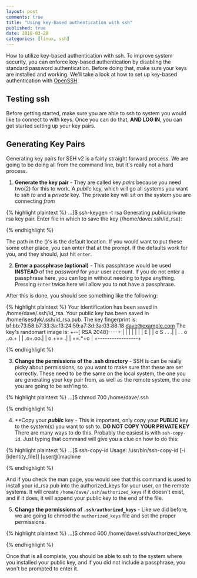 ```yaml
---
layout: post
comments: true
title: "Using key-based authentication with ssh"
published: true
date: 2018-03-28
categories: [linux, ssh]
---
```


How to utilize key-based authentication with ssh. To improve system security, you can enforce key-based authentication by disabling the standard password authentication. Before doing that, make sure your keys are installed and working. We'll take a look at how to set up key-based authentication with [OpenSSH](https://www.openssh.com).


## Testing ssh
Before getting started, make sure you are able to ssh to system you would like to connect to with keys. Once you can do that, **AND LOG IN**, you can get started setting up your key pairs.

## Generating Key Pairs
Generating key pairs for SSH v2 is a fairly straight forward process. We are going to be doing all from the command line, but it's really not a hard process.

1. **Generate the key pair** - They are called key *pairs* because you need two(2) for this to work. A *public* key, which will go all systems you want to ssh *to* and a *private* key. The private key will sit on the system you are connecting *from*

{% highlight plaintext %}
...]$ ssh-keygen -t rsa
Generating public/private rsa key pair.
Enter file in which to save the key (/home/dave/.ssh/id_rsa):

{% endhighlight %}

The path in the ()'s is the default location. If you would want to put these some other place, you can enter that at the prompt. If the defaults work for you, and they should, just hit `enter`.

2. **Enter a passphrase (optional)** - This passphrase would be used **INSTEAD** of the *password* for your user account. If you do not enter a passphrase here, you can log in without needing to type anything. Pressing `Enter` twice here will allow you to not have a passphrase. 

After this is done, you should see something like the following:

{% highlight plaintext %}
Your identification has been saved in /home/dave/.ssh/id_rsa.
Your public key has been saved in /home/isesdyk/.ssh/id_rsa.pub.
The key fingerprint is:
bf:bb:73:58:b7:33:3a:f3:24:59:a7:3d:3a:03:88:18 dave@example.com
The key's randomart image is:
+--[ RSA 2048]----+
|                 |
|                 |
|                 |
|     E           |
|      o S .   . .|
|     . . o ..o.+ |
|          .o+.oo.|
|          o.+== .|
|          +=.*+o |
+-----------------+

{% endhighlight %}

3. **Change the permissions of the .ssh directory** - SSH is can be really picky about permissions, so you want to make sure that these are set correctly. These need to be the same on the local system, the one you are generating your key pair from, as well as the remote system, the one you are going to be ssh'ing to.

{% highlight plaintext %}
...]$ chmod 700 /home/dave/.ssh

{% endhighlight %}

4. **Copy your **_public_** key - This is important, only copy your **PUBLIC** key to the system(s) you want to ssh to. **DO NOT COPY YOUR PRIVATE KEY** There are many ways to do this. Probably the easiest is with `ssh-copy-id`. Just typing that command will give you a clue on how to do this:

{% highlight plaintext %}
...]$ ssh-copy-id
Usage: /usr/bin/ssh-copy-id [-i [identity_file]] [user@]machine

{% endhighlight %}

And if you check the man page, you would see that this command is used to install your id_rsa.pub into the authorized_keys for your user, on the remote systems. It will create `/home/dave/.ssh/authorized_keys` if it doesn't exist, and if it does, it will append your public key to the end of the file.

5. **Change the permissions of `.ssh/authorized_keys`** - Like we did before, we are going to chmod the `authorized_keys` file and set the proper permissions.

{% highlight plaintext %}
...]$ chmod 600 /home/dave/.ssh/authorized_keys

{% endhighlight %}

Once that is all complete, you should be able to ssh to the system where you installed your public key, and if you did not include a passphrase, you won't be prompted to enter it.